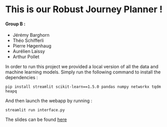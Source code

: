 # This is our Robust Journey Planner ! 

#### Group B : 
- Jérémy  Barghorn
- Théo  Schifferli
- Pierre Høgenhaug
- Aurélien Laissy
- Arthur Pollet

In order to run this project we provided a local version of all the data and machine learning models.
Simply run the following command to install the dependencies : 
```
pip install streamlit scikit-learn==1.5.0 pandas numpy networkx tqdm heapq
```

And then launch the webapp by running : 
```
streamlit run interface.py
```

The slides can be found [here](LSDS_presentation.pptx.pdf)
